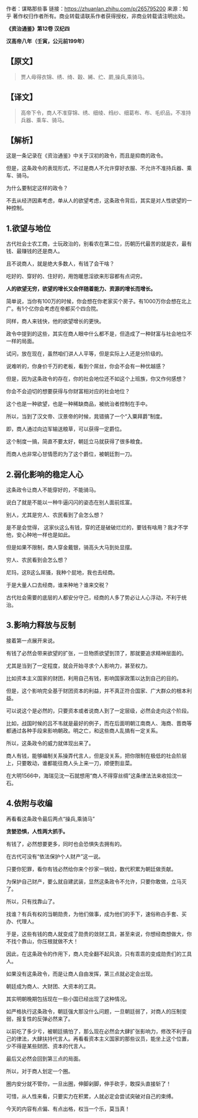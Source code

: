 作者：谋略那些事
链接：https://zhuanlan.zhihu.com/p/265795200
来源：知乎
著作权归作者所有。商业转载请联系作者获得授权，非商业转载请注明出处。



**《资治通鉴》第12卷 汉纪四**

**汉高帝八年（壬寅，公元前199年）**



## **【原文】**

> 贾人毋得衣锦、绣、绮、穀、絺、纻、罽,操兵,乘骑马。

## **【译文】**

> 高帝下令，商人不准穿锦、绣、细绫、绉纱、细葛布、布、毛织品，不准持兵器、乘车、骑马。

## **【解析】** 

这是一条记录在《资治通鉴》中关于汉初的政令，而且是抑商的政令。

但是，这条政令的表现形式，不过是商人不允许穿好衣服、不允许不准持兵器、乘车、骑马。

为什么要制定这样的政令？

不去从经济因素考虑，单从人的欲望考虑，这条政令背后，其实是对人性欲望的一种控制。

## **1.欲望与地位**

古代社会士农工商，士玩政治的，别看农在第二位，历朝历代最苦的就是农，最有钱、最赚钱的还是商人。

且不说商人，就是绝大多数人，有钱了会干啥？

吃好的、穿好的、住好的，用饱暖思淫欲来形容都有点词穷。

**人的欲望无穷，欲望的增长又会伴随着能力、资源的增长而增长。**

简单说，当你有100万的时候，你会想在你老家买个房子。有1000万你会想在北上广。有1个亿你会考虑在帝都买个四合院。

同样，商人来钱快，他的欲望增长的更快。

政令中提到的这些，其实在商人眼中什么都不是，但造成了一种财富与社会地位不一样的局面。

试问，放在现在，虽然咱们讲人人平等，但是实际上人还是分阶级的。

说难听的，你身价千万的老板，看到个屌丝，你会不会有一种优越感？

但是，因为这条政令的存在，你的社会地位还不如这个上班族，你又作何感想？

你会不会迫切的想要获得与你财富相对应的社会地位？

这个也是一种欲望，也是一种稀缺商品，被统治者控制在手中。

所以，当到了汉文帝、汉景帝的时候，晁错搞了一个“入粟拜爵”制度。

即，商人通过向边军输送粮草，可以获得一定爵位。

这个制度一搞，简直不要太好，朝廷立马就获得了很多粮食。

而商人也非常心甘情愿的为了这个爵位，被朝廷割一刀。

## **2.弱化影响的稳定人心**

这条政令让商人不能穿好的，不能骑马。

说白了就是不能以一种牛逼闪闪的姿态在别人面前炫富。

别人，尤其是穷人、农民看到了会怎么想？

是不是会觉得， 这家伙这么有钱，穿的还是破破烂烂的，要钱有啥用？我才不学他，安心种地一样也是如此。

但是如果不限制，商人穿金戴银，骑高头大马到处显摆。

穷人、农民看到会怎么想？

尼玛，这B这么屌骚，我种个屁地，我也去经商。

于是大量人口去经商，谁来种地？谁来交税？

古代社会需要的底层的人都安分守己，经商的人多了势必让人心浮动，不利于统治。

## **3.影响力释放与反制**



接着第一点展开来说。

有钱了必然会带来欲望的扩张，一旦物质欲望到顶了，那就要追求精神层面的。

尤其是当到了一定程度，就会开始寻求个人影响力，甚至权力。

比如资本主义国家的财团，利用自己有钱，影响国家政策以达到自己的目的。

但是，这个影响完全基于财团资本的利益，并不真正符合国家、广大群众的根本利益。

可以说这个是必然的，只要资本或者说商人到了一定层级，必然会走向这个阶段。

比如，战国时候的吕不韦就是最好的例子，而在后面明朝江南商人、海商、晋商等都通过各种手段来影响朝政。明之亡，和这些商人乱搞有一定关系。

所以，这条政令的威力就体现出来了。

商人有钱，能够编制关系操弄代言人，但是没关系，把你限制在极低的社会阶层上，只要敢动，谁都能往商人头上来一刀，顺便割韭菜。

在大明1566中，海瑞见沈一石就想用“商人不得穿丝绸”这条律法法来收拾沈一石。

## **4.依附与收编**

再看看这条政令最后两点“操兵,乘骑马”

**贪婪恐惧，人性两大抓手。**

有钱了，必然想要更多，同时也会恐惧失去拥有的。

在古代可没有“依法保护个人财产”这一说。

只要你犯罪，看你有钱必然给你来个抄家一锅烩，数代积累为朝廷做贡献。

为保护自己财产，要么就自建武装，显然这条政令不允许，只要你敢做，立马灭了。

所以，只有找靠山了。

找谁？有兵有权的当朝勋贵，为他们做事，成为他们的手下，速俗称白手套、买办、代理人。

于是，这些有钱的商人就变成了勋贵的敛财工具，甚至来说，你想经商想做大，你不找个靠山，你压根就做不大！

因此，在这条政令的作用下，商人完全翻不起风浪，只有乖乖的变成勋贵们的工具人。

如果没有这条政令，而是让商人自由发挥，第三点就必定会出现。

朝廷成为商人、大财团、大资本的工具。

其实明朝晚期包括现在一些小国已经出现了这种情况。

如严格执行这条政令，朝廷强大那没什么问题，一旦朝廷弱了，对商人的压制变弱，报复性的反弹必然来了。

以前吃了多少亏，被朝廷搞怕了，那么现在必然会大肆扩张影响力，修改不利于自己的律法，大肆扶持代言人。再看看资本主义国家的那些议员，能坐上这个位置，少不得是某些财团、资本的代言人。

最后又必然会回到第三点的局面。

所以，对于商人划定一个圈。

圈内安分就不管你，一旦出圈，伸脚剁脚，伸手砍手，敢探头直接斩了！

可惜，从人性来看，只要实力在积累，人就必定会尝试突破对自己的束缚。

今天的内容有点偏、有点出格，权当一个乐，莫当真！